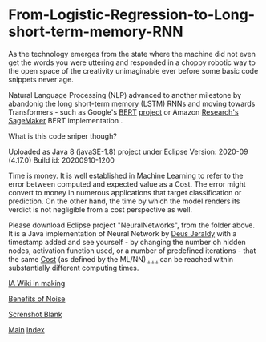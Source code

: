 # From-Logistic-Regression-to-Long-short-term-memory-RNN
As the technology emerges from the state where the machine did not even get the words you were uttering and responded in a choppy robotic way to the open space of the creativity unimaginable ever before some basic code snippets never age. 

Natural Language Processing (NLP) advanced to another milestone by abandonig the long short-term memory (LSTM) RNNs and moving towards Transformers - such as Google's [BERT](https://en.wikipedia.org/wiki/BERT_(language_model)) [project](https://github.com/google-research/bert) or Amazon [Research's](https://s3-us-west-2.amazonaws.com/openai-assets/research-covers/language-unsupervised/language_understanding_paper.pdf) [SageMaker](https://aws.amazon.com/blogs/machine-learning/fine-tuning-a-pytorch-bert-model-and-deploying-it-with-amazon-elastic-inference-on-amazon-sagemaker/) BERT implementation .


What is this code sniper though?

Uploaded as Java 8 (javaSE-1.8) project under Eclipse Version: 2020-09 (4.17.0) Build id: 20200910-1200
 
Time is money. It is well established in Machine Learning to refer to the error between computed and expected value as a Cost. 
The error might convert to money in numerous applications that target classification or prediction. 
On the other hand, the time by which the model renders its verdict is not negligible from a cost perspective as well.
  
Please download Eclipse project "NeuralNetworks", from the folder above. It is a Java implementation of Neural Network by [Deus Jeraldy](https://medium.com/coinmonks/implementing-an-artificial-neural-network-in-pure-java-no-external-dependencies-975749a38114) with a timestamp added 
and see yourself - by changing the number oh hidden nodes, activation function used, or a number of predefined iterations -
that the same [Cost](https://en.wikipedia.org/wiki/Loss_function) (as defined by the ML/NN) [.](http://reed.cs.depaul.edu/peterh/class/csc380/sessions/week10.html?print-pdf) [.](https://www.cs.utexas.edu/~bornholt/post/synthesis-explained.html) [.](http://alumni.soe.ucsc.edu/~pkaragia/snippets.html) can be reached within substantially different computing times. 
   
    
[IA Wiki in making](https://github.com/GregLinthicum/From-Logistic-Regression-to-Long-short-term-memory-RNN/wiki)

[Benefits of Noise](https://github.com/GregLinthicum/From-Logistic-Regression-to-Long-short-term-memory-RNN/wiki/Noise-increases-precision!--A-proven-engineering-principle.---EXPLAINED#adding-the-noise-solves-serious-technical-limitation-a-low-precision)

[Screnshot Blank](https://github.com/GregLinthicum/From-Logistic-Regression-to-Long-short-term-memory-RNN/wiki/Screenshot-security)


[Main](https://github.com/GregLinthicum/From-Logistic-Regression-to-Long-short-term-memory-RNN) 
[Index](https://github.com/GregLinthicum/From-Logistic-Regression-to-Long-short-term-memory-RNN/wiki/Index)

